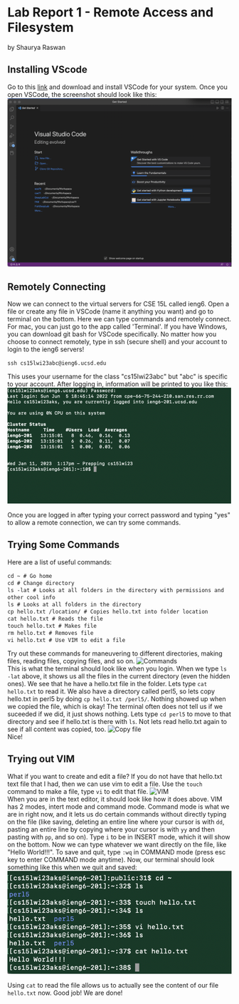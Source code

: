 # Lab Report 1 - Remote Access and Filesystem
by Shaurya Raswan
<br>
## Installing VScode
Go to this [link](https://code.visualstudio.com/) and download and install VSCode for your system. Once you open VSCode, the screenshot should look like this:
![VSCode](/VSCode.png)

## Remotely Connecting
Now we can connect to the virtual servers for CSE 15L called ieng6. Open a file or create any file in VSCode (name it anything you want) and go to terminal on the bottom. Here we can type commands and remotely connect. For mac, you can just go to the app called 'Terminal'. If you have Windows, you can download git bash for VSCode specifically. No matter how you choose to connect remotely, type in ssh (secure shell) and your account to login to the ieng6 servers!
```
ssh cs15lwi23abc@ieng6.ucsd.edu
```
This uses your username for the class "cs15lwi23abc" but "abc" is specific to your account. After logging in, information will be printed to you like this:
![Connection](/connect.png)

Once you are logged in after typing your correct password and typing "yes" to allow a remote connection, we can try some commands. 
## Trying Some Commands
Here are a list of useful commands: <br>
```
cd ~ # Go home
cd # Change directory
ls -lat # Looks at all folders in the directory with permissions and other cool info
ls # Looks at all folders in the directory
cp hello.txt /location/ # Copies hello.txt into folder location
cat hello.txt # Reads the file
touch hello.txt # Makes file
rm hello.txt # Removes file
vi hello.txt # Use VIM to edit a file
```

Try out these commands for maneuvering to different directories, making files, reading files, copying files, and so on.
<img width="652" alt="Commands" src="https://user-images.githubusercontent.com/42948407/215295339-5065e041-c652-4f43-9ced-19e06b89144f.png">\
This is what the terminal should look like when you login. When we type `ls -lat` above, it shows us all the files in the current directory (even the hidden ones). We see that he have a hello.txt file in the folder. Lets type `cat hello.txt` to read it. We also have a directory called perl5, so lets copy hello.txt in perl5 by doing `cp hello.txt /perl5/`. Nothing showed up when we copied the file, which is okay! The terminal often does not tell us if we suceeded if we did, it just shows nothing. Lets type `cd perl5` to move to that directory and see if hello.txt is there with `ls`. Not lets read hello.txt again to see if all content was copied, too.
<img width="412" alt="Copy file" src="https://user-images.githubusercontent.com/42948407/215295722-9a62cab2-35b4-48b6-9b27-58fb6878063a.png">\
Nice!

## Trying out VIM
What if you want to create and edit a file? If you do not have that hello.txt text file that I had, then we can use vim to edit a file. Use the `touch` command to make a file, type `vi` to edit that file. 
<img width="814" alt="VIM" src="https://user-images.githubusercontent.com/42948407/215295453-073cebc5-e8d2-44d3-b302-f8c930256e79.png">\
When you are in the text editor, it should look like how it does above. VIM has 2 modes, intert mode and command mode. Command mode is what we are in right now, and it lets us do certain commands without directly typing on the file (like saving, deleting an entire line where your cursor is with `dd`, pasting an entire line by copying where your cursor is with `yy` and then pasting with `pp`, and so on). Type `i` to be in INSERT mode, which it will show on the bottom. Now we can type whatever we want directly on the file, like "Hello World!!!". To save and quit, type `:wq` in COMMAND mode (press esc key to enter COMMAND mode anytime). Now, our terminal should look something like this when we quit and saved:\
![HelloWorld](/helloworld.png)

Using `cat` to read the file allows us to actually see the content of our file `hello.txt` now. Good job! We are done!
